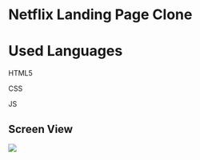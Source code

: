 <h1>  Netflix Landing Page Clone </h1>

<h1> Used Languages </h1>

HTML5

CSS

JS

<h2> Screen View </h2>

![](screen.gif)
